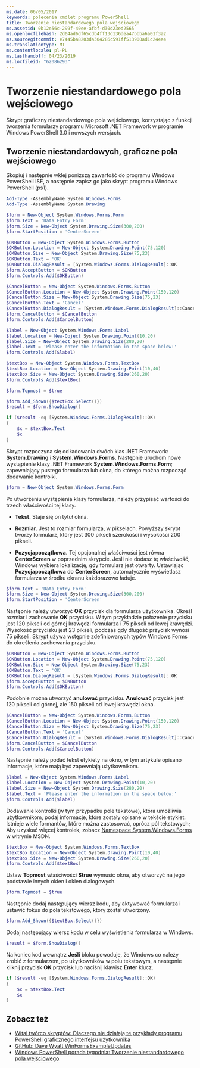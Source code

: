 ```yaml
---
ms.date: 06/05/2017
keywords: polecenia cmdlet programu PowerShell
title: Tworzenie niestandardowego pola wejściowego
ms.assetid: 0b12e56c-299f-40ee-afbf-d30d23ed2565
ms.openlocfilehash: 2d04ad6df65cdb4ff13d136dea47bbba6a01f3a2
ms.sourcegitcommit: e7445ba8203da304286c591ff513900ad1c244a4
ms.translationtype: MT
ms.contentlocale: pl-PL
ms.lasthandoff: 04/23/2019
ms.locfileid: "62086293"
---
```

# <a name="creating-a-custom-input-box"></a>Tworzenie niestandardowego pola wejściowego

Skrypt graficzny niestandardowego pola wejściowego, korzystając z funkcji tworzenia formularzy programu Microsoft .NET Framework w programie Windows PowerShell 3.0 i nowszych wersjach.

## <a name="create-a-custom-graphical-input-box"></a>Tworzenie niestandardowych, graficzne pola wejściowego

Skopiuj i następnie wklej poniższą zawartość do programu Windows PowerShell ISE, a następnie zapisz go jako skrypt programu Windows PowerShell (ps1).

```powershell
Add-Type -AssemblyName System.Windows.Forms
Add-Type -AssemblyName System.Drawing

$form = New-Object System.Windows.Forms.Form
$form.Text = 'Data Entry Form'
$form.Size = New-Object System.Drawing.Size(300,200)
$form.StartPosition = 'CenterScreen'

$OKButton = New-Object System.Windows.Forms.Button
$OKButton.Location = New-Object System.Drawing.Point(75,120)
$OKButton.Size = New-Object System.Drawing.Size(75,23)
$OKButton.Text = 'OK'
$OKButton.DialogResult = [System.Windows.Forms.DialogResult]::OK
$form.AcceptButton = $OKButton
$form.Controls.Add($OKButton)

$CancelButton = New-Object System.Windows.Forms.Button
$CancelButton.Location = New-Object System.Drawing.Point(150,120)
$CancelButton.Size = New-Object System.Drawing.Size(75,23)
$CancelButton.Text = 'Cancel'
$CancelButton.DialogResult = [System.Windows.Forms.DialogResult]::Cancel
$form.CancelButton = $CancelButton
$form.Controls.Add($CancelButton)

$label = New-Object System.Windows.Forms.Label
$label.Location = New-Object System.Drawing.Point(10,20)
$label.Size = New-Object System.Drawing.Size(280,20)
$label.Text = 'Please enter the information in the space below:'
$form.Controls.Add($label)

$textBox = New-Object System.Windows.Forms.TextBox
$textBox.Location = New-Object System.Drawing.Point(10,40)
$textBox.Size = New-Object System.Drawing.Size(260,20)
$form.Controls.Add($textBox)

$form.Topmost = $true

$form.Add_Shown({$textBox.Select()})
$result = $form.ShowDialog()

if ($result -eq [System.Windows.Forms.DialogResult]::OK)
{
    $x = $textBox.Text
    $x
}
```

Skrypt rozpoczyna się od ładowania dwóch klas .NET Framework: **System.Drawing** i **System.Windows.Forms**. Następnie uruchom nowe wystąpienie klasy .NET Framework **System.Windows.Forms.Form**; zapewniający pustego formularza lub okna, do którego można rozpocząć dodawanie kontrolki.

```powershell
$form = New-Object System.Windows.Forms.Form
```

Po utworzeniu wystąpienia klasy formularza, należy przypisać wartości do trzech właściwości tej klasy.

- **Tekst.** Staje się on tytuł okna.

- **Rozmiar.** Jest to rozmiar formularza, w pikselach. Powyższy skrypt tworzy formularz, który jest 300 pikseli szerokości i wysokości 200 pikseli.

- **Pozycjapoczątkowa.** Tej opcjonalnej właściwości jest równa **CenterScreen** w poprzednim skrypcie. Jeśli nie dodasz tę właściwość, Windows wybiera lokalizację, gdy formularz jest otwarty. Ustawiając **Pozycjapoczątkowa** do **CenterScreen**, automatycznie wyświetlasz formularza w środku ekranu każdorazowo ładuje.

```powershell
$form.Text = 'Data Entry Form'
$form.Size = New-Object System.Drawing.Size(300,200)
$form.StartPosition = 'CenterScreen'
```

Następnie należy utworzyć **OK** przycisk dla formularza użytkownika. Określ rozmiar i zachowanie **OK** przycisku. W tym przykładzie położenie przycisku jest 120 pikseli od górnej krawędzi formularza i 75 pikseli od lewej krawędzi. Wysokość przycisku jest 23 pikseli, podczas gdy długość przycisk wynosi 75 pikseli. Skrypt używa wstępnie zdefiniowanych typów Windows Forms do określenia zachowania przycisku.

```powershell
$OKButton = New-Object System.Windows.Forms.Button
$OKButton.Location = New-Object System.Drawing.Point(75,120)
$OKButton.Size = New-Object System.Drawing.Size(75,23)
$OKButton.Text = 'OK'
$OKButton.DialogResult = [System.Windows.Forms.DialogResult]::OK
$form.AcceptButton = $OKButton
$form.Controls.Add($OKButton)
```

Podobnie można utworzyć **anulować** przycisku. **Anulować** przycisk jest 120 pikseli od górnej, ale 150 pikseli od lewej krawędzi okna.

```powershell
$CancelButton = New-Object System.Windows.Forms.Button
$CancelButton.Location = New-Object System.Drawing.Point(150,120)
$CancelButton.Size = New-Object System.Drawing.Size(75,23)
$CancelButton.Text = 'Cancel'
$CancelButton.DialogResult = [System.Windows.Forms.DialogResult]::Cancel
$form.CancelButton = $CancelButton
$form.Controls.Add($CancelButton)
```

Następnie należy podać tekst etykiety na okno, w tym artykule opisano informacje, które mają być zapewniają użytkownikom.

```powershell
$label = New-Object System.Windows.Forms.Label
$label.Location = New-Object System.Drawing.Point(10,20)
$label.Size = New-Object System.Drawing.Size(280,20)
$label.Text = 'Please enter the information in the space below:'
$form.Controls.Add($label)
```

Dodawanie kontrolki (w tym przypadku pole tekstowe), która umożliwia użytkownikom, podaj informacje, które zostały opisane w tekście etykiet. Istnieje wiele formantów, które można zastosować, oprócz pól tekstowych; Aby uzyskać więcej kontrolek, zobacz [Namespace System.Windows.Forms](https://msdn.microsoft.com/library/k50ex0x9(v=vs.110).aspx) w witrynie MSDN.

```powershell
$textBox = New-Object System.Windows.Forms.TextBox
$textBox.Location = New-Object System.Drawing.Point(10,40)
$textBox.Size = New-Object System.Drawing.Size(260,20)
$form.Controls.Add($textBox)
```

Ustaw **Topmost** właściwości **$true** wymusić okna, aby otworzyć na jego podstawie innych okien i okien dialogowych.

```powershell
$form.Topmost = $true
```

Następnie dodaj następujący wiersz kodu, aby aktywować formularza i ustawić fokus do pola tekstowego, który został utworzony.

```powershell
$form.Add_Shown({$textBox.Select()})
```

Dodaj następujący wiersz kodu w celu wyświetlenia formularza w Windows.

```powershell
$result = $form.ShowDialog()
```

Na koniec kod wewnątrz **Jeśli** bloku powoduje, że Windows co należy zrobić z formularzem, po użytkowników w polu tekstowym, a następnie kliknij przycisk **OK** przycisk lub naciśnij klawisz **Enter** klucz.

```powershell
if ($result -eq [System.Windows.Forms.DialogResult]::OK)
{
    $x = $textBox.Text
    $x
}
```

## <a name="see-also"></a>Zobacz też

- [Witaj twórco skryptów:  Dlaczego nie działają te przykłady programu PowerShell graficznego interfejsu użytkownika](https://go.microsoft.com/fwlink/?LinkId=506644)
- [GitHub: Dave Wyatt WinFormsExampleUpdates](https://github.com/dlwyatt/WinFormsExampleUpdates)
- [Windows PowerShell porada tygodnia:  Tworzenie niestandardowego pola wejściowego](https://technet.microsoft.com/library/ff730941.aspx)
